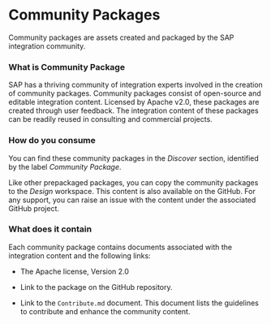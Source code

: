 <!-- loioea91ec96ff584dfe8fa10a0eeb42e7b6 -->

# Community Packages

Community packages are assets created and packaged by the SAP integration community.





### What is Community Package

SAP has a thriving community of integration experts involved in the creation of community packages. Community packages consist of open-source and editable integration content. Licensed by Apache v2.0, these packages are created through user feedback. The integration content of these packages can be readily reused in consulting and commercial projects.



### How do you consume

You can find these community packages in the *Discover* section, identified by the label *Community Package*.

Like other prepackaged packages, you can copy the community packages to the *Design* workspace. This content is also available on the GitHub. For any support, you can raise an issue with the content under the associated GitHub project.



### What does it contain

Each community package contains documents associated with the integration content and the following links:

-   The Apache license, Version 2.0

-   Link to the package on the GitHub repository.

-   Link to the `Contribute.md` document. This document lists the guidelines to contribute and enhance the community content.


